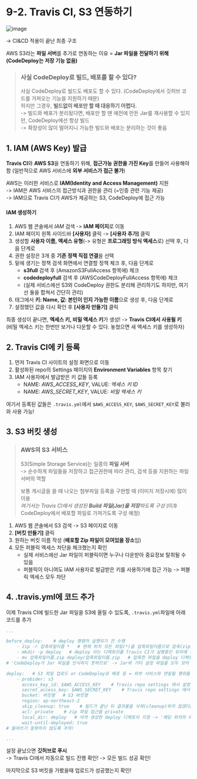 # 9-2. Travis CI, S3 연동하기

![image](https://user-images.githubusercontent.com/48408417/111033906-ac6fe400-8456-11eb-9672-6e59fef14bf0.png)  

-> CI&CD 적용이 끝난 최종 구조

AWS S3라는 **파일 서버**를 추가로 연동하는 이유 = **Jar 파일을 전달하기 위해 (CodeDeploy는 저장 기능 없음)**  

> ### 사실 CodeDeploy로 빌드, 배포를 할 수 있다?
>
> 사실 CodeDeploy로 빌드도 배포도 할 수 있다. (CodeDeploy에서 깃허브 코드를 가져오는 기능을 지원하기 때문)    
> 하지만 그경우, **빌드없이 배포만 할 때 대응하기 어렵다.**  
> -> 빌드와 배포가 분리됬다면, 배포만 할 땐 예전에 만든 Jar를 재사용할 수 있지만, CodeDeploy에선 항상 빌드  
> -> 확장성이 많이 떨어지니 가능한 빌드와 배포는 분리하는 것이 좋음

## 1. IAM (AWS Key) 발급 
 
**Travis CI**와 **AWS S3**을 연동하기 위해, **접근가능 권한을 가진 Key**를 만들어 사용해야 함 (일반적으로 AWS 서비스에 **외부 서비스가 접근 불가**)

AWS는 이러한 서비스로 **IAM(Identity and Access Management)** 지원  
-> IAM은 AWS 서비스의 접근방식과 권한을 관리 (=인증 관련 기능 제공)  
-> IAM으로 Travis CI가 AWS가 제공하는 S3, CodeDeploy에 접근 가능

#### IAM 생성하기

1. AWS 웹 콘솔에서 *IAM* 검색 -> **IAM 페이지**로 이동
2. IAM 페이지 왼쪽 사이드바 **[사용자]** 클릭 -> **[사용자 추가]** 클릭
3. 생성할 **사용자 이름, 엑세스 유형**(-> 유형은 **프로그래밍 방식 엑세스**로) 선택 후, 다음 단계로 
4. 권한 설정은 3개 중 **기존 정책 직접 연결**을 선택
5. 밑에 생기는 정책 검색 화면에서 연결할 정책 체크 후, 다음 단계로 
    - **s3full** 검색 후 (AmazonS3FullAccess 항목에) 체크 
    - **codedeployfull** 검색 후 (AWSCodeDeployFullAccess 항목에) 체크
    - (실제 서비스에선 S3와 CodeDeploy 권한도 분리해 관리하기도 하지만, 여기선 둘을 합쳐서 간단히 관리)
6. 태그에서 **키: Name, 값: 본인이 인지 가능한 이름**으로 생성 후, 다음 단계로
7. 설정했던 값을 다시 확인 후 **[사용자 만들기]** 클릭 

최종 생성이 끝나면, **엑세스 키, 비밀 엑세스 키**가 생성! -> **Travis CI에서 사용될 키**  
(비밀 엑세스 키는 한번만 보거나 다운할 수 있다. 놓쳤으면 새 엑세스 키를 생성하자)

## 2. Travis CI에 키 등록

1. 먼저 Travis CI 사이트의 설정 화면으로 이동
2. 활성화된 repo의 Settings 페이지의 **Environment Variables** 항목 찾기
3. IAM 사용자에서 발급받은 키 값들 등록
    - NAME: *AWS_ACCESS_KEY*, VALUE: *엑세스 키 ID*
    - NAME: *AWS_SECRET_KEY*, VALUE: *비밀 엑세스 키*
    
여기서 등록된 값들은 ```.travis.yml```에서 ```$AWS_ACCESS_KEY```, ```$AWS_SECRET_KEY```로 불러와 사용 가능!  

## 3. S3 버킷 생성

> ### AWS의 S3 서비스
>
> S3(Simple Storage Service)는 일종의 **파일 서버**  
> -> 순수하게 파일들을 저장하고 접근권한에 따라 관리, 검색 등을 지원하는 파일 서버의 역할
> 
> 보통 게시글을 쓸 때 나오는 첨부파일 등록을 구현할 때 (이미지 저장시에) 많이 이용  
> *여기서는 Travis CI에서 생성된 **Build 파일(Jar)을 저장**하도록 구성* (이후 CodeDeploy에서 배포할 파일로 가져가도록 구성 예정) 

1. AWS 웹 콘솔에서 S3 검색 -> S3 페이지로 이동
2. **[버킷 만들기]** 클릭 
3. 원하는 버킷 이름 작성 (**배포할 Zip 파일이 모여있을 장소**임)
4. 모든 퍼블릭 엑세스 차단을 체크했는지 확인
    - 실제 서비스에선 Jar 파일이 퍼블릭이면 누구나 다운받아 중요정보 탈취될 수 있음  
    - 퍼블릭이 아니여도 IAM 사용자로 발급받은 키를 사용하기에 접근 가능 -> 퍼블릭 엑세스 모두 차단

## 4. .travis.yml에 코드 추가

이제 Travis CI에 빌드한 Jar 파일을 S3에 올릴 수 있도록, ```.travis.yml```파일에 아래 코드를 추가
```yaml
...

before_deploy:    # deploy 명령어 실행되기 전 수행
    - zip -r 압축파일이름 *   # 현재 위치 모든 파일(*)을 압축파일이름으로 압축(zip)
    - mkdir -p deploy   # deploy 라는 디렉토리를 Travis CI가 실행중인 위치에 생성
    - mv 압축파일이름.zip deploy/압축파일이름.zip   # 압축한 파일을 deploy 디렉토리로 이동
# 'CodeDeploy가 Jar 파일을 인식하지 못하므로' -> Jar와 기타 설정 파일을 모두 모아 압축(zip)

deploy:   # S3 파일 업로드 or CodeDeploy로 배포 등 = 외부 서비스와 연동될 행위들 선언
    - probider: s3
      access_key_id: $AWS_ACCESS_KEY    # Travis repo settings 에서 설정한 값
      secret_access_key: $AWS_SECRET_KEY    # Travis repo settings 에서 설정한 값
      bucket: 버킷명   # S3 버킷명
      region: ap-northeast-2
      skip_cleanup: true    # 빌드가 끝난 뒤 결과물을 삭제(cleanup)하지 않겠다는 의미
      acl: private    # zip 파일 접근을 private
      local_dir: deploy   # 아까 생성한 deploy 디렉토리 지정 -> '해당 위치의 파일'들만 S3로 전송
      wait-until-deployed: true
# 들여쓰기 잘못하지 않도록 주의!

...
```

설정 끝났으면 **깃허브로 푸시**  
-> Travis CI에서 자동으로 빌드 진행 확인! -> 모든 빌드 성공 확인!

마지막으로 S3 버킷을 가봤을때 업로드가 성공했는지 확인!
